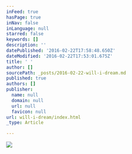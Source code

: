 ```yaml
---
inFeed: true
hasPage: true
inNav: false
inLanguage: null
starred: false
keywords: []
description: ''
datePublished: '2016-02-22T17:58:48.650Z'
dateModified: '2016-02-22T17:53:01.675Z'
title: ' '
author: []
sourcePath: _posts/2016-02-22-will-i-dream.md
published: true
authors: []
publisher:
  name: null
  domain: null
  url: null
  favicon: null
url: will-i-dream/index.html
_type: Article

---
```

![](https://s3-us-west-2.amazonaws.com/the-grid-img/p/17dfe911bcc2256c473520acc44eab91fbad2d37.png)

#